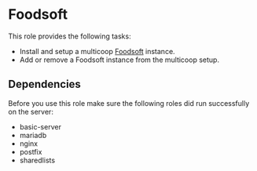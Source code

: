 Foodsoft
========

This role provides the following tasks:
- Install and setup a multicoop [Foodsoft](https://foodcoops.net) instance.
- Add or remove a Foodsoft instance from the multicoop setup.

Dependencies
------------

Before you use this role make sure the following roles did run successfully on the server:
- basic-server
- mariadb
- nginx
- postfix
- sharedlists
